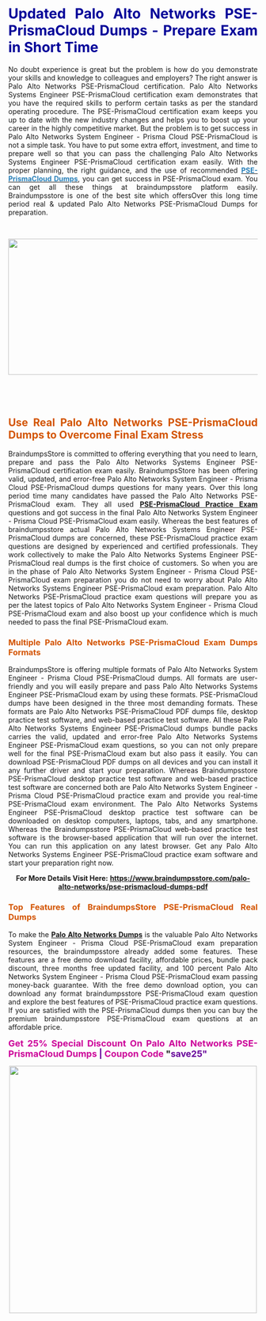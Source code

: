 <h1 style="text-align: justify;"><strong><span style="color:#000099;">Updated Palo Alto Networks PSE-PrismaCloud Dumps - Prepare Exam in Short Time</span></strong></h1>

<p style="text-align: justify;">No doubt experience is great but the problem is how do you demonstrate your skills and knowledge to colleagues and employers? The right answer is Palo Alto Networks PSE-PrismaCloud certification. Palo Alto Networks Systems Engineer PSE-PrismaCloud certification exam demonstrates that you have the required skills to perform certain tasks as per the standard operating procedure. The PSE-PrismaCloud certification exam keeps you up to date with the new industry changes and helps you to boost up your career in the highly competitive market. But the problem is to get success in Palo Alto Networks System Engineer - Prisma Cloud PSE-PrismaCloud is not a simple task. You have to put some extra effort, investment, and time to prepare well so that you can pass the challenging Palo Alto Networks Systems Engineer PSE-PrismaCloud certification exam easily. With the proper planning, the right guidance, and the use of recommended&nbsp;<strong><a href="https://www.braindumpsstore.com/palo-alto-networks/pse-prismacloud-dumps-pdf"><span style="color:#2980b9;">PSE-PrismaCloud Dumps</span></a></strong>, you can get success in PSE-PrismaCloud exam. You can get all these things at braindumpsstore platform easily. Braindumpsstore is one of the best site which offersOver this long time period real &amp; updated Palo Alto Networks PSE-PrismaCloud Dumps for preparation.</p>

<p style="text-align: justify;">&nbsp;</p>

<p style="text-align: center;"><a href="https://www.braindumpsstore.com/palo-alto-networks/pse-prismacloud-dumps-pdf"><img alt="" src="https://i.imgur.com/SuQEF8M.jpg" style="width: 700px; height: 275px;" /></a></p>

<h2 style="text-align: justify;">&nbsp;</h2>

<h2 style="text-align: justify;"><strong><span style="color:#d35400;">Use Real Palo Alto Networks PSE-PrismaCloud Dumps to Overcome Final Exam Stress</span></strong></h2>

<p style="text-align: justify;">BraindumpsStore is committed to offering everything that you need to learn, prepare and pass the Palo Alto Networks Systems Engineer PSE-PrismaCloud certification exam easily. BraindumpsStore has been offering valid, updated, and error-free Palo Alto Networks System Engineer - Prisma Cloud PSE-PrismaCloud dumps questions for many years. Over this long period time many candidates have passed the Palo Alto Networks PSE-PrismaCloud exam. They all used <strong><a href="https://www.braindumpsstore.com/palo-alto-networks/pse-prismacloud-dumps-pdf">PSE-PrismaCloud Practice Exam</a></strong> questions and got success in the final Palo Alto Networks System Engineer - Prisma Cloud PSE-PrismaCloud exam easily. Whereas the best features of braindumpsstore actual Palo Alto Networks Systems Engineer PSE-PrismaCloud dumps are concerned, these PSE-PrismaCloud practice exam questions are designed by experienced and certified professionals. They work collectively to make the Palo Alto Networks Systems Engineer PSE-PrismaCloud real dumps is the first choice of customers. So when you are in the phase of Palo Alto Networks System Engineer - Prisma Cloud PSE-PrismaCloud exam preparation you do not need to worry about Palo Alto Networks Systems Engineer PSE-PrismaCloud exam preparation. Palo Alto Networks PSE-PrismaCloud practice exam questions will prepare you as per the latest topics of Palo Alto Networks System Engineer - Prisma Cloud PSE-PrismaCloud exam and also boost up your confidence which is much needed to pass the final PSE-PrismaCloud exam.</p>

<h3 style="text-align: justify;"><strong><span style="color:#d35400;">Multiple Palo Alto Networks PSE-PrismaCloud Exam Dumps Formats</span></strong></h3>

<p style="text-align: justify;">BraindumpsStore is offering multiple formats of Palo Alto Networks System Engineer - Prisma Cloud PSE-PrismaCloud dumps. All formats are user-friendly and you will easily prepare and pass Palo Alto Networks Systems Engineer PSE-PrismaCloud exam by using these formats. PSE-PrismaCloud dumps have been designed in the three most demanding formats. These formats are Palo Alto Networks PSE-PrismaCloud PDF dumps file, desktop practice test software, and web-based practice test software. All these Palo Alto Networks Systems Engineer PSE-PrismaCloud dumps bundle packs carries the valid, updated and error-free Palo Alto Networks Systems Engineer PSE-PrismaCloud exam questions, so you can not only prepare well for the final PSE-PrismaCloud exam but also pass it easily. You can download PSE-PrismaCloud PDF dumps on all devices and you can install it any further driver and start your preparation. Whereas Braindumpsstore PSE-PrismaCloud desktop practice test software and web-based practice test software are concerned both are Palo Alto Networks System Engineer - Prisma Cloud PSE-PrismaCloud practice exam and provide you real-time PSE-PrismaCloud exam environment. The Palo Alto Networks Systems Engineer PSE-PrismaCloud desktop practice test software can be downloaded on desktop computers, laptops, tabs, and any smartphone. Whereas the Braindumpsstore PSE-PrismaCloud web-based practice test software is the browser-based application that will run over the internet. You can run this application on any latest browser. Get any Palo Alto Networks Systems Engineer PSE-PrismaCloud practice exam software and start your preparation right now.</p>

<p style="text-align: center;"><strong>For More Details Visit Here:</strong>&nbsp;<strong><a href="https://www.braindumpsstore.com/palo-alto-networks/pse-prismacloud-dumps-pdf">https://www.braindumpsstore.com/palo-alto-networks/pse-prismacloud-dumps-pdf</a></strong></p>

<h3 style="text-align: justify;"><strong><span style="color:#d35400;">Top Features of BraindumpsStore PSE-PrismaCloud Real Dumps</span></strong></h3>

<p style="text-align: justify;">To make the&nbsp;<strong><a href="https://www.braindumpsstore.com/palo-alto-networks-dumps">Palo Alto Networks Dumps</a></strong> is the valuable Palo Alto Networks System Engineer - Prisma Cloud PSE-PrismaCloud exam preparation resources, the braindumpsstore already added some features. These features are a free demo download facility, affordable prices, bundle pack discount, three months free updated facility, and 100 percent Palo Alto Networks System Engineer - Prisma Cloud PSE-PrismaCloud exam passing money-back guarantee. With the free demo download option, you can download any format braindumpsstore PSE-PrismaCloud exam question and explore the best features of PSE-PrismaCloud practice exam questions. If you are satisfied with the PSE-PrismaCloud dumps then you can buy the premium braindumpsstore PSE-PrismaCloud exam questions at an affordable price.</p>

<p style="text-align: justify;"><strong><span style="font-size:18px;"><span style="color:#cc0099;">Get 25% Special Discount On Palo Alto Networks PSE-PrismaCloud Dumps</span> <span style="color:#660099;">|</span> <span style="color:#cc0099;">Coupon Code</span>&nbsp;&quot;<span style="color:#660099;">save25&quot;</span></span></strong></p>

<p style="text-align: center;"><span style="font-size:18px;"><span style="color:#660099;"><a href="https://www.braindumpsstore.com/palo-alto-networks/pse-prismacloud-dumps-pdf"><img alt="" src="https://i.imgur.com/Jalz4aW.jpg" style="width: 500px; height: 500px;" /></a></span></span></p>
